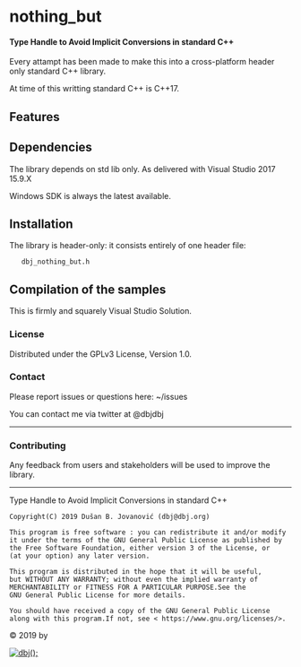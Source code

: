 # nothing_but

####	Type Handle to Avoid Implicit Conversions in standard C++

Every attampt has been made to make this into a cross-platform 
header only standard C++ library.

At time of this writting standard C++ is C++17. 

## Features



## Dependencies

The library depends on std lib only. 
As delivered with Visual Studio 2017 15.9.X

Windows SDK is always the latest available.

## Installation

The library is header-only: it consists entirely of one header file:

       dbj_nothing_but.h

## Compilation of the samples

This is firmly and squarely Visual Studio Solution.

### License

Distributed under the GPLv3 License, Version 1.0.

### Contact

Please report issues or questions here:
 ~/issues

You can contact me via twitter at @dbjdbj

---

### Contributing

Any feedback from users and stakeholders will be used to improve the library.

<hr/>
	Type Handle to Avoid Implicit Conversions in standard C++

	Copyright(C) 2019 Dušan B. Jovanović (dbj@dbj.org)

	This program is free software : you can redistribute it and/or modify
	it under the terms of the GNU General Public License as published by
	the Free Software Foundation, either version 3 of the License, or
	(at your option) any later version.

	This program is distributed in the hope that it will be useful,
	but WITHOUT ANY WARRANTY; without even the implied warranty of
	MERCHANTABILITY or FITNESS FOR A PARTICULAR PURPOSE.See the
	GNU General Public License for more details.

	You should have received a copy of the GNU General Public License
	along with this program.If not, see < https://www.gnu.org/licenses/>.
</hr>

 &copy; 2019 by

[![dbj();](http://dbj.org/wp-content/uploads/2015/12/cropped-dbj-icon-e1486129719897.jpg)](http://www.dbj.org "dbj")  
